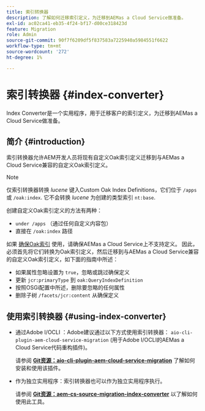 ```yaml
---
title: 索引转换器
description: 了解如何迁移索引定义，为迁移到AEMas a Cloud Service做准备。
exl-id: ac02ca41-eb35-4f24-bf17-d00ce318423d
feature: Migration
role: Admin
source-git-commit: 90f7f6209df5f837583a7225940a5984551f6622
workflow-type: tm+mt
source-wordcount: '272'
ht-degree: 1%

---
```


# 索引转换器 {#index-converter}

Index Converter是一个实用程序，用于迁移客户的索引定义，为迁移到AEMas a Cloud Service做准备。

## 简介 {#introduction}

索引转换器允许AEM开发人员将现有自定义Oak索引定义迁移到与AEMas a Cloud Service兼容的自定义Oak索引定义。

>[!NOTE]
>仅索引转换器转换 *lucene* 键入Custom Oak Index Definitions，它们位于 `/apps` 或 `/oak:index`. 它不会转换 *lucene* 为创建的类型索引 `nt:base`.

创建自定义Oak索引定义的方法有两种：

* `under /apps` （通过任何自定义内容包）
* 直接在 `/oak:index` 路径

如果 [确保Oak索引](https://adobe-consulting-services.github.io/acs-aem-commons/features/ensure-oak-index/index.html) 使用，请确保AEMas a Cloud Service上不支持定义。 因此，必须首先将它们转换为Oak索引定义，然后迁移到与AEMas a Cloud Service兼容的自定义Oak索引定义，如下面的指南中所述：

* 如果属性忽略设置为 `true`，忽略或跳过确保定义
* 更新 `jcr:primaryType` 到 `oak:QueryIndexDefinition`
* 按照OSGi配置中所述，删除要忽略的任何属性
* 删除子树 `/facets/jcr:content` 从确保定义

## 使用索引转换器 {#using-index-converter}

* 通过Adobe I/OCLI ：Adobe建议通过以下方式使用索引转换器： `aio-cli-plugin-aem-cloud-service-migration` (用于Adobe I/OCLI的AEMas a Cloud Service代码重构插件)。

  请参阅 **[Git资源：aio-cli-plugin-aem-cloud-service-migration](https://github.com/adobe/aio-cli-plugin-aem-cloud-service-migration#introduction)** 了解如何安装和使用该插件。

* 作为独立实用程序：索引转换器也可以作为独立实用程序执行。

  请参阅 **[Git资源：aem-cs-source-migration-index-converter](https://github.com/adobe/aem-cloud-service-source-migration/tree/master/packages/index-converter)** 以了解如何使用此工具。
